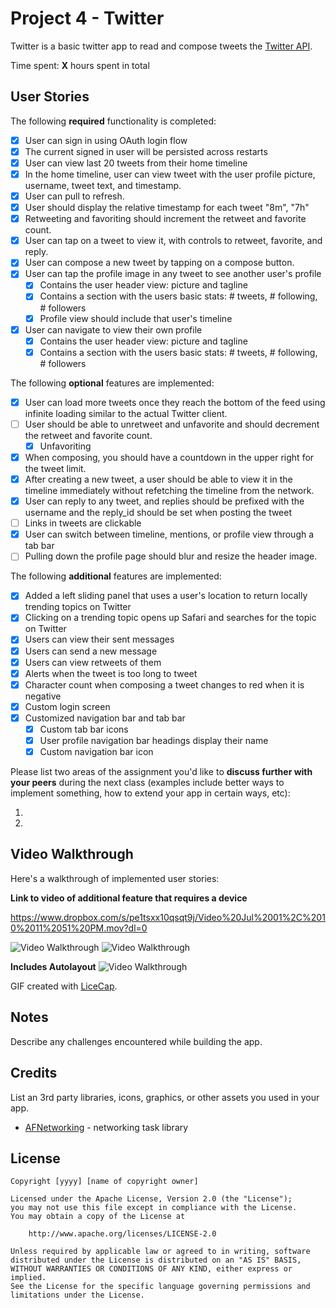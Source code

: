 # Project 4 - Twitter

Twitter is a basic twitter app to read and compose tweets the [Twitter API](https://apps.twitter.com/).

Time spent: **X** hours spent in total

## User Stories

The following **required** functionality is completed:

- [X] User can sign in using OAuth login flow
- [X] The current signed in user will be persisted across restarts
- [X] User can view last 20 tweets from their home timeline
- [X] In the home timeline, user can view tweet with the user profile picture, username, tweet text, and timestamp.
- [X] User can pull to refresh.
- [X] User should display the relative timestamp for each tweet "8m", "7h"
- [X] Retweeting and favoriting should increment the retweet and favorite count.
- [X] User can tap on a tweet to view it, with controls to retweet, favorite, and reply.
- [X] User can compose a new tweet by tapping on a compose button.
- [X] User can tap the profile image in any tweet to see another user's profile
   - [X] Contains the user header view: picture and tagline
   - [X] Contains a section with the users basic stats: # tweets, # following, # followers
   - [X] Profile view should include that user's timeline
- [X] User can navigate to view their own profile
   - [X] Contains the user header view: picture and tagline
   - [X] Contains a section with the users basic stats: # tweets, # following, # followers

The following **optional** features are implemented:

- [X] User can load more tweets once they reach the bottom of the feed using infinite loading similar to the actual Twitter client.
- [ ] User should be able to unretweet and unfavorite and should decrement the retweet and favorite count.
   - [X] Unfavoriting 
- [X] When composing, you should have a countdown in the upper right for the tweet limit.
- [X] After creating a new tweet, a user should be able to view it in the timeline immediately without refetching the timeline from the network.
- [X] User can reply to any tweet, and replies should be prefixed with the username and the reply_id should be set when posting the tweet
- [ ] Links in tweets are clickable
- [X] User can switch between timeline, mentions, or profile view through a tab bar
- [ ] Pulling down the profile page should blur and resize the header image.

The following **additional** features are implemented:

- [X] Added a left sliding panel that uses a user's location to return locally trending topics on Twitter
- [X] Clicking on a trending topic opens up Safari and searches for the topic on Twitter
- [X] Users can view their sent messages
- [X] Users can send a new message
- [X] Users can view retweets of them
- [X] Alerts when the tweet is too long to tweet
- [X] Character count when composing a tweet changes to red when it is negative
- [X] Custom login screen
- [X] Customized navigation bar and tab bar
   - [X] Custom tab bar icons
   - [X] User profile navigation bar headings display their name
   - [X] Custom navigation bar icon

Please list two areas of the assignment you'd like to **discuss further with your peers** during the next class (examples include better ways to implement something, how to extend your app in certain ways, etc):

1.
2.

## Video Walkthrough

Here's a walkthrough of implemented user stories:

**Link to video of additional feature that requires a device**

https://www.dropbox.com/s/pe1tsxx10qsqt9j/Video%20Jul%2001%2C%2010%2011%2051%20PM.mov?dl=0

<img src='http://i.imgur.com/T0GAZiC.gif' title='Video Walkthrough' width='' alt='Video Walkthrough' />

<img src='http://i.imgur.com/vMVUj4d.gif' title='Video Walkthrough' width='' alt='Video Walkthrough' />

**Includes Autolayout**
<img src='http://i.imgur.com/GaR8MJm.gif' title='Video Walkthrough' width='' alt='Video Walkthrough' />

GIF created with [LiceCap](http://www.cockos.com/licecap/).

## Notes

Describe any challenges encountered while building the app.

## Credits

List an 3rd party libraries, icons, graphics, or other assets you used in your app.

- [AFNetworking](https://github.com/AFNetworking/AFNetworking) - networking task library

## License

    Copyright [yyyy] [name of copyright owner]

    Licensed under the Apache License, Version 2.0 (the "License");
    you may not use this file except in compliance with the License.
    You may obtain a copy of the License at

        http://www.apache.org/licenses/LICENSE-2.0

    Unless required by applicable law or agreed to in writing, software
    distributed under the License is distributed on an "AS IS" BASIS,
    WITHOUT WARRANTIES OR CONDITIONS OF ANY KIND, either express or implied.
    See the License for the specific language governing permissions and
    limitations under the License.

